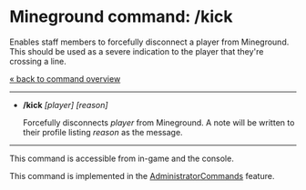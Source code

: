 Mineground command: /kick
==========

Enables staff members to forcefully disconnect a player from Mineground. This should be used as a severe indication to the player that they're crossing a line.

[« back to command overview](../commands.md)

----------
+ **/kick** *[player]* *[reason]*

  Forcefully disconnects *player* from Mineground. A note will be written to their profile listing *reason* as the message.

----------

This command is accessible from in-game and the console.

This command is implemented in the [AdministratorCommands](../../src/main/java/com/mineground/features/AdministratorCommands.java) feature.